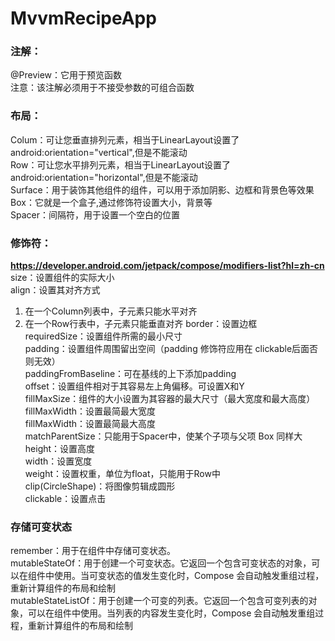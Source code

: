 # MvvmRecipeApp

### 注解：
@Preview：它用于预览函数<br>
注意：该注解必须用于不接受参数的可组合函数<br>

### 布局：
Colum：可让您垂直排列元素，相当于LinearLayout设置了android:orientation="vertical",但是不能滚动<br>
Row：可让您水平排列元素，相当于LinearLayout设置了android:orientation="horizontal",但是不能滚动<br>
Surface：用于装饰其他组件的组件，可以用于添加阴影、边框和背景色等效果<br>
Box：它就是一个盒子,通过修饰符设置大小，背景等<br>
Spacer：间隔符，用于设置一个空白的位置<br>


### 修饰符：
**https://developer.android.com/jetpack/compose/modifiers-list?hl=zh-cn</br>**
size：设置组件的实际大小<br>
align：设置其对齐方式<br>
1. 在一个Column列表中，子元素只能水平对齐
2. 在一个Row行表中，子元素只能垂直对齐
border：设置边框<br>
requiredSize：设置组件所需的最小尺寸<br>
padding：设置组件周围留出空间（padding 修饰符应用在 clickable后面否则无效）<br>
paddingFromBaseline：可在基线的上下添加padding<br>
offset：设置组件相对于其容易左上角偏移。可设置X和Y<br>
fillMaxSize：组件的大小设置为其容器的最大尺寸（最大宽度和最大高度）<br>
fillMaxWidth：设置最简最大宽度<br>
fillMaxWidth：设置最简最大高度<br>
matchParentSize：只能用于Spacer中，使某个子项与父项 Box 同样大<br>
height：设置高度<br>
width：设置宽度<br>
weight：设置权重，单位为float，只能用于Row中<br>
clip(CircleShape)：将图像剪辑成圆形<br>
clickable：设置点击<br>


### 存储可变状态
remember：用于在组件中存储可变状态。<br>
mutableStateOf：用于创建一个可变状态。它返回一个包含可变状态的对象，可以在组件中使用。当可变状态的值发生变化时，Compose 会自动触发重组过程，重新计算组件的布局和绘制<br>
mutableStateListOf：用于创建一个可变的列表。它返回一个包含可变列表的对象，可以在组件中使用。当列表的内容发生变化时，Compose 会自动触发重组过程，重新计算组件的布局和绘制<br>

